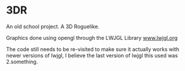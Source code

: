 # 3DR
An old school project. A 3D Roguelike.

Graphics done using opengl through the LWJGL Library www.lwjgl.org

The code still needs to be re-visited to make sure it actually works with newer versions of lwjgl, I believe the last version of lwjgl this used was 2.something.
